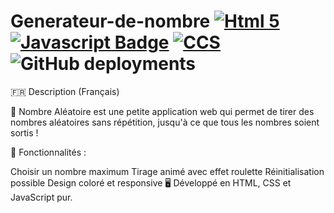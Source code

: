 # Generateur-de-nombre [![Html 5](https://img.shields.io/badge/Html%205-ED8B00.svg?style=for-the-badge&logo=html5&logoColor=white)](#) [![Javascript Badge](https://img.shields.io/badge/JavaScript-F7DF1E?style=for-the-badge&logo=javascript&logoColor=black)](#) [![CCS](https://img.shields.io/badge/ccs-ED8B00?style=for-the-badge&logo=ccs&logoColor=white)](#) ![GitHub deployments](https://img.shields.io/github/deployments/orsonyt/Generateur-de-nombre/github-pages?logo=github&label=GitHub%20Page%20D%C3%A9ploiement%20Statut)
🇫🇷 Description (Français)

🎲 Nombre Aléatoire est une petite application web qui permet de tirer des nombres aléatoires sans répétition, jusqu'à ce que tous les nombres soient sortis !

🔧 Fonctionnalités :

Choisir un nombre maximum
Tirage animé avec effet roulette
Réinitialisation possible
Design coloré et responsive
🖥️ Développé en HTML, CSS et JavaScript pur.

